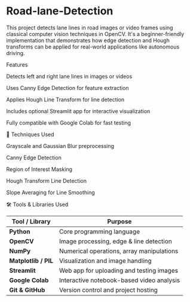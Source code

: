 # Road-lane-Detection
This project detects lane lines in road images or video frames using classical computer vision techniques in OpenCV. It's a beginner-friendly implementation that demonstrates how edge detection and Hough transforms can be applied for real-world applications like autonomous driving.

Features

Detects left and right lane lines in images or videos

Uses Canny Edge Detection for feature extraction

Applies Hough Line Transform for line detection

Includes optional Streamlit app for interactive visualization

Fully compatible with Google Colab for fast testing

🧠 Techniques Used

Grayscale and Gaussian Blur preprocessing

Canny Edge Detection

Region of Interest Masking

Hough Transform Line Detection

Slope Averaging for Line Smoothing


🛠️ Tools & Libraries Used

| Tool / Library     | Purpose                                        |
|--------------------|------------------------------------------------|
| **Python**         | Core programming language                      |
| **OpenCV**         | Image processing, edge & line detection        |
| **NumPy**          | Numerical operations, array manipulations      |
| **Matplotlib / PIL** | Visualization and image handling             |
| **Streamlit**      | Web app for uploading and testing images       |
| **Google Colab**   | Interactive notebook-based video analysis      |
| **Git & GitHub**   | Version control and project hosting            |
